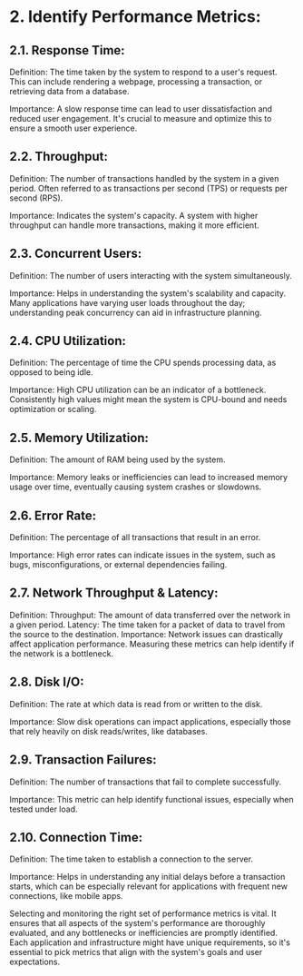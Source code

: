 # 2. Identify Performance Metrics:

##    2.1. Response Time:

   Definition: The time taken by the system to respond to a user's request. This can include rendering a webpage, processing a transaction, or retrieving data from a database.

Importance: A slow response time can lead to user dissatisfaction and reduced user engagement. It's crucial to measure and optimize this to ensure a smooth user experience.

## 2.2. Throughput:

Definition: The number of transactions handled by the system in a given period. Often referred to as transactions per second (TPS) or requests per second (RPS).

Importance: Indicates the system's capacity. A system with higher throughput can handle more transactions, making it more efficient.

## 2.3. Concurrent Users:

Definition: The number of users interacting with the system simultaneously.

Importance: Helps in understanding the system's scalability and capacity. Many applications have varying user loads throughout the day; understanding peak concurrency can aid in infrastructure planning.

## 2.4. CPU Utilization:

Definition: The percentage of time the CPU spends processing data, as opposed to being idle.

Importance: High CPU utilization can be an indicator of a bottleneck. Consistently high values might mean the system is CPU-bound and needs optimization or scaling.

## 2.5. Memory Utilization:

Definition: The amount of RAM being used by the system.

Importance: Memory leaks or inefficiencies can lead to increased memory usage over time, eventually causing system crashes or slowdowns.

## 2.6. Error Rate:

Definition: The percentage of all transactions that result in an error.

Importance: High error rates can indicate issues in the system, such as bugs, misconfigurations, or external dependencies failing.

## 2.7. Network Throughput & Latency:

Definition:
Throughput: The amount of data transferred over the network in a given period.
Latency: The time taken for a packet of data to travel from the source to the destination.
Importance: Network issues can drastically affect application performance. Measuring these metrics can help identify if the network is a bottleneck.

## 2.8. Disk I/O:

Definition: The rate at which data is read from or written to the disk.

Importance: Slow disk operations can impact applications, especially those that rely heavily on disk reads/writes, like databases.

## 2.9. Transaction Failures:

Definition: The number of transactions that fail to complete successfully.

Importance: This metric can help identify functional issues, especially when tested under load.

## 2.10. Connection Time:

Definition: The time taken to establish a connection to the server.

Importance: Helps in understanding any initial delays before a transaction starts, which can be especially relevant for applications with frequent new connections, like mobile apps.

Selecting and monitoring the right set of performance metrics is vital. It ensures that all aspects of the system's performance are thoroughly evaluated, and any bottlenecks or inefficiencies are promptly identified. Each application and infrastructure might have unique requirements, so it's essential to pick metrics that align with the system's goals and user expectations.